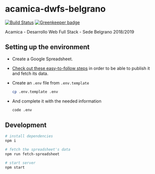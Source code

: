 # acamica-dwfs-belgrano

[![Build Status](https://travis-ci.org/durancristhian/acamica-dwfs-belgrano.svg?branch=master)](https://travis-ci.org/durancristhian/acamica-dwfs-belgrano) [![Greenkeeper badge](https://badges.greenkeeper.io/durancristhian/acamica-dwfs-belgrano.svg)](https://greenkeeper.io/)

Acamica - Desarrollo Web Full Stack - Sede Belgrano 2018/2019

## Setting up the environment

- Create a Google Spreadsheet.
- [Check out these easy-to-follow steps](https://support.google.com/docs/answer/37579) in order to be able to publish it and fetch its data.
- Create an `.env` file from `.env.template`

  ```bash
  cp .env.template .env
  ```

- And complete it with the needed information

  ```bash
  code .env
  ```

## Development

```bash
# install dependencies
npm i

# fetch the spreadsheet's data
npm run fetch-spreadsheet

# start server
npm start
```
